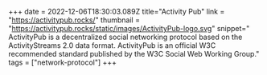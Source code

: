 +++
date = 2022-12-06T18:30:03.089Z
title="Activity Pub"
link = "https://activitypub.rocks/"
thumbnail = "https://activitypub.rocks/static/images/ActivityPub-logo.svg"
snippet=" ActivityPub is a decentralized social networking protocol based on the ActivityStreams 2.0 data format. ActivityPub is an official W3C recommended standard published by the W3C Social Web Working Group."
tags = ["network-protocol"]
+++
